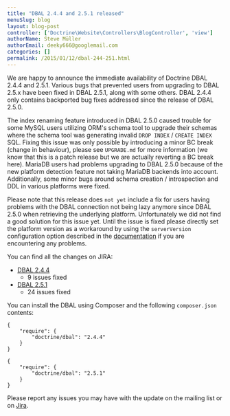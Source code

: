 ```yaml
---
title: "DBAL 2.4.4 and 2.5.1 released"
menuSlug: blog
layout: blog-post
controller: ['Doctrine\Website\Controllers\BlogController', 'view']
authorName: Steve Müller
authorEmail: deeky666@googlemail.com
categories: []
permalink: /2015/01/12/dbal-244-251.html
---
```

We are happy to announce the immediate availability of Doctrine DBAL
2.4.4 and 2.5.1. Various bugs that prevented users from upgrading to
DBAL 2.5.x have been fixed in DBAL 2.5.1, along with some others. DBAL
2.4.4 only contains backported bug fixes addressed since the release of
DBAL 2.5.0.

The index renaming feature introduced in DBAL 2.5.0 caused trouble for
some MySQL users utilizing ORM's schema tool to upgrade their schemas
where the schema tool was generating invalid `DROP INDEX` /
`CREATE INDEX` SQL. Fixing this issue was only possible by introducing a
minor BC break (change in behaviour), please see `UPGRADE.md` for more
information (we know that this is a patch release but we are actually
reverting a BC break here). MariaDB users had problems upgrading to DBAL
2.5.0 because of the new platform detection feature not taking MariaDB
backends into account. Additionally, some minor bugs around schema
creation / introspection and DDL in various platforms were fixed.

Please note that this release does `not yet` include a fix for users
having problems with the DBAL connection not being lazy anymore since
DBAL 2.5.0 when retrieving the underlying platform. Unfortunately we did
not find a good solution for this issue yet. Until the issue is fixed
please directly set the platform version as a workaround by using the
`serverVersion` configuration option described in the
[documentation](http://docs.doctrine-project.org/projects/doctrine-dbal/en/latest/reference/configuration.html#automatic-platform-version-detection)
if you are encountering any problems.

You can find all the changes on JIRA:

-   [DBAL
    2.4.4](http://www.doctrine-project.org/jira/browse/DBAL/fixforversion/10725)
    - 9 issues fixed
-   [DBAL
    2.5.1](http://www.doctrine-project.org/jira/browse/DBAL/fixforversion/10727)
    - 24 issues fixed

You can install the DBAL using Composer and the following
`composer.json` contents:

~~~~ {.sourceCode .json}
{
    "require": {
        "doctrine/dbal": "2.4.4"
    }
}
~~~~

~~~~ {.sourceCode .json}
{
    "require": {
        "doctrine/dbal": "2.5.1"
    }
}
~~~~

Please report any issues you may have with the update on the mailing
list or on [Jira](http://www.doctrine-project.org/jira).
